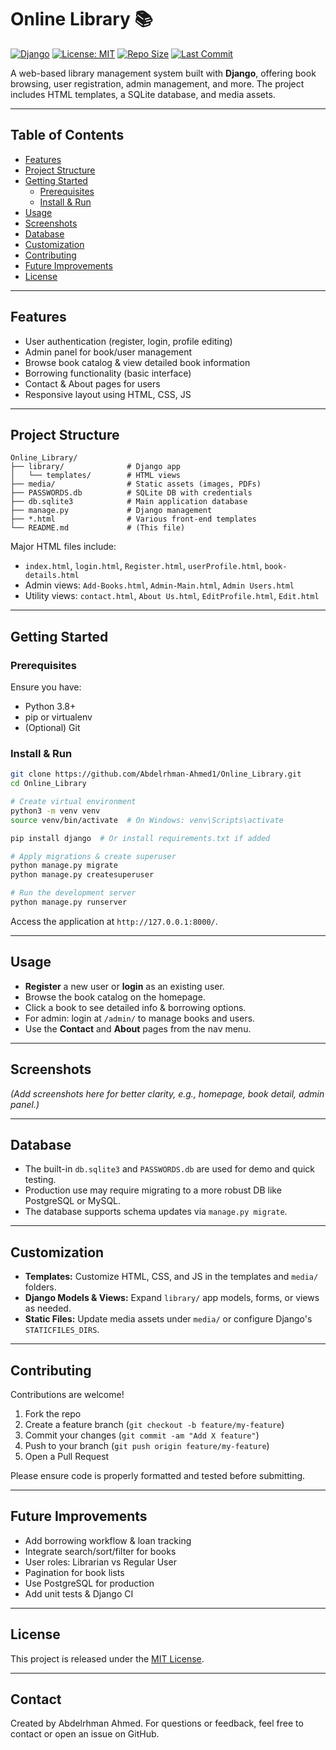 # Online Library 📚

[![Django](https://img.shields.io/badge/Django-4.2-green?logo=django)](https://www.djangoproject.com/) 
[![License: MIT](https://img.shields.io/badge/License-MIT-blue.svg)](LICENSE) 
[![Repo Size](https://img.shields.io/github/repo-size/Abdelrhman-Ahmed1/Online_Library)](https://github.com/Abdelrhman-Ahmed1/Online_Library) 
[![Last Commit](https://img.shields.io/github/last-commit/Abdelrhman-Ahmed1/Online_Library)](https://github.com/Abdelrhman-Ahmed1/Online_Library/commits/main)

A web-based library management system built with **Django**, offering book browsing, user registration, admin management, and more. The project includes HTML templates, a SQLite database, and media assets.

---

## Table of Contents

- [Features](#features)
- [Project Structure](#project-structure)
- [Getting Started](#getting-started)
  - [Prerequisites](#prerequisites)
  - [Install & Run](#install--run)
- [Usage](#usage)
- [Screenshots](#screenshots)
- [Database](#database)
- [Customization](#customization)
- [Contributing](#contributing)
- [Future Improvements](#future-improvements)
- [License](#license)

---

## Features

- User authentication (register, login, profile editing)
- Admin panel for book/user management
- Browse book catalog & view detailed book information
- Borrowing functionality (basic interface)
- Contact & About pages for users
- Responsive layout using HTML, CSS, JS

---

## Project Structure

```
Online_Library/
├── library/              # Django app  
│   └── templates/        # HTML views  
├── media/                # Static assets (images, PDFs)  
├── PASSWORDS.db          # SQLite DB with credentials  
├── db.sqlite3            # Main application database  
├── manage.py             # Django management  
├── *.html                # Various front-end templates  
└── README.md             # (This file)
```

Major HTML files include:

- `index.html`, `login.html`, `Register.html`, `userProfile.html`, `book-details.html`
- Admin views: `Add-Books.html`, `Admin-Main.html`, `Admin Users.html`
- Utility views: `contact.html`, `About Us.html`, `EditProfile.html`, `Edit.html`

---

## Getting Started

### Prerequisites

Ensure you have:

- Python 3.8+
- pip or virtualenv
- (Optional) Git

### Install & Run

```bash
git clone https://github.com/Abdelrhman-Ahmed1/Online_Library.git
cd Online_Library

# Create virtual environment
python3 -m venv venv
source venv/bin/activate  # On Windows: venv\Scripts\activate

pip install django  # Or install requirements.txt if added

# Apply migrations & create superuser
python manage.py migrate
python manage.py createsuperuser

# Run the development server
python manage.py runserver
```

Access the application at `http://127.0.0.1:8000/`.

---

## Usage

- **Register** a new user or **login** as an existing user.
- Browse the book catalog on the homepage.
- Click a book to see detailed info & borrowing options.
- For admin: login at `/admin/` to manage books and users.
- Use the **Contact** and **About** pages from the nav menu.

---

## Screenshots

*(Add screenshots here for better clarity, e.g., homepage, book detail, admin panel.)*

---

## Database

- The built-in `db.sqlite3` and `PASSWORDS.db` are used for demo and quick testing.
- Production use may require migrating to a more robust DB like PostgreSQL or MySQL.
- The database supports schema updates via `manage.py migrate`.

---

## Customization

- **Templates:** Customize HTML, CSS, and JS in the templates and `media/` folders.
- **Django Models & Views:** Expand `library/` app models, forms, or views as needed.
- **Static Files:** Update media assets under `media/` or configure Django's `STATICFILES_DIRS`.

---

## Contributing

Contributions are welcome!

1. Fork the repo
2. Create a feature branch (`git checkout -b feature/my-feature`)
3. Commit your changes (`git commit -am "Add X feature"`)
4. Push to your branch (`git push origin feature/my-feature`)
5. Open a Pull Request

Please ensure code is properly formatted and tested before submitting.

---

## Future Improvements

- Add borrowing workflow & loan tracking
- Integrate search/sort/filter for books
- User roles: Librarian vs Regular User
- Pagination for book lists
- Use PostgreSQL for production
- Add unit tests & Django CI

---

## License

This project is released under the [MIT License](LICENSE).

---

## Contact

Created by Abdelrhman Ahmed. For questions or feedback, feel free to contact or open an issue on GitHub.
